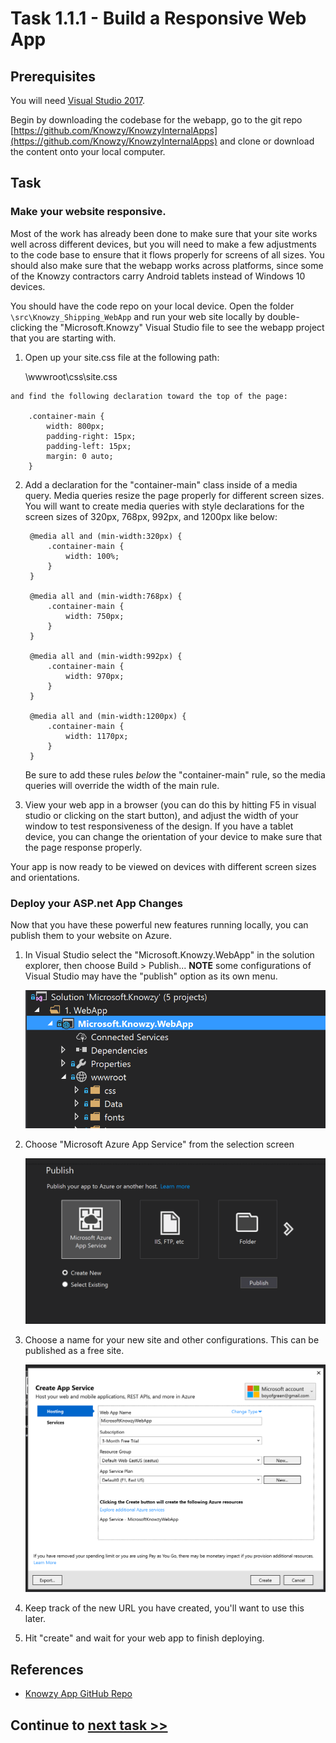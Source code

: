 # Task 1.1.1 - Build a Responsive Web App

## Prerequisites 

You will need [Visual Studio 2017](https://developer.microsoft.com/windows/downloads).

Begin by downloading the codebase for the webapp, go to the git repo [https://github.com/Knowzy/KnowzyInternalApps](https://github.com/Knowzy/KnowzyInternalApps) and clone or download the content onto your local computer.


## Task 
### Make your website responsive.
  Most of the work has already been done to make sure that your site works well across different devices, but you will need to make a few adjustments to the code base to ensure that it flows properly for screens of all sizes.  You should also make sure that the webapp works across platforms, since some of the Knowzy contractors carry Android tablets instead of Windows 10 devices.

  You should have the code repo on your local device. Open the folder `\src\Knowzy_Shipping_WebApp` and run your web site locally by double-clicking the "Microsoft.Knowzy" Visual Studio file to see the webapp project that you are starting with.

<!--   Would be helpful to identify specifically which components of the Hack Checklist need to be on your machine in order to build this project locally / complete this tutorial as everyone may not want to install all of the Hack Checklist components. (I don't) Is this only the ASP.Net web dev component? -->
  
  1. Open up your site.css file at the following path:
        
        \wwwroot\css\site.css

    and find the following declaration toward the top of the page:

        .container-main {
            width: 800px;
            padding-right: 15px;
            padding-left: 15px;
            margin: 0 auto;
        }


2. Add a declaration for the "container-main" class inside of a media query. Media queries resize the page properly for different screen sizes. You will want to create media queries with style declarations for the screen sizes of 320px, 768px, 992px, and 1200px like below:

        @media all and (min-width:320px) {
            .container-main {
                width: 100%;
            }
        }

        @media all and (min-width:768px) {
            .container-main {
                width: 750px;
            }
        }

        @media all and (min-width:992px) {
            .container-main {
                width: 970px;
            }
        }

        @media all and (min-width:1200px) {
            .container-main {
                width: 1170px;
            }
        }

    Be sure to add these rules *below* the "container-main" rule, so the media queries will override the width of the main rule.

3. View your web app in a browser (you can do this  by hitting F5 in visual studio or clicking on the start button), and adjust the width of your window to test responsiveness of the design.  If you have a tablet device, you can change the orientation of your device to make sure that the page response properly.  

<!--   It should look similar to this...

  IMAGES STILL NEEDED
 [image of page layout on two different orientations] -->
 
 
Your app is now ready to be viewed on devices with different screen sizes and orientations.


### Deploy your ASP.net App Changes
Now that you have these powerful new features running locally, you can publish them to your website on Azure.

1. In Visual Studio select the "Microsoft.Knowzy.WebApp" in the solution explorer, then choose Build > Publish... 
**NOTE** some configurations of Visual Studio may have the "publish" option as its own menu.

    ![publish screen from vs](images/publish0.PNG)

2. Choose "Microsoft Azure App Service" from the selection screen

    ![publish screen from vs](images/publish1.PNG)

3.  Choose a name for your new site and other configurations.  This can be published as a free site.

    ![publish screen from vs](images/publish2.PNG)

4. Keep track of the new URL you have created, you'll want to use this later.

5. Hit "create" and wait for your web app to finish deploying.



## References

- [Knowzy App GitHub Repo](https://github.com/Knowzy/KnowzyInternalApps)




## Continue to [next task >> ](112_GeneratePWA.md)
